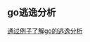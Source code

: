 ## go逃逸分析

[通过例子了解go的逃逸分析](https://tonybai.com/2021/05/24/understand-go-escape-analysis-by-example/)
